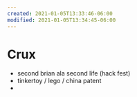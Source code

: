 ```yaml
---
created: 2021-01-05T13:33:46-06:00
modified: 2021-01-05T13:34:45-06:00
---
```


# Crux

- second brian ala second life (hack fest)
- tinkertoy / lego / china patent 
-